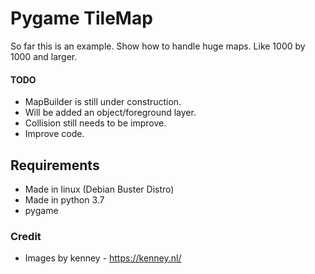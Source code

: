Pygame TileMap
==============
So far this is an example. Show how to handle huge maps. Like 1000 by 1000 and larger.

#### TODO ####
* MapBuilder is still under construction.
* Will be added an object/foreground layer.
* Collision still needs to be improve.
* Improve code.

## Requirements ##
* Made in linux (Debian Buster Distro)
* Made in python 3.7
* pygame

### Credit ###
* Images by kenney - https://kenney.nl/
